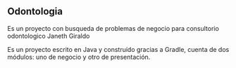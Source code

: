 ## Odontologia

Es un proyecto con busqueda de problemas de negocio para consultorio odontologico Janeth Giraldo

Es un proyecto escrito en Java y construído gracias a Gradle, cuenta de dos módulos: uno de negocio y otro de presentación.
